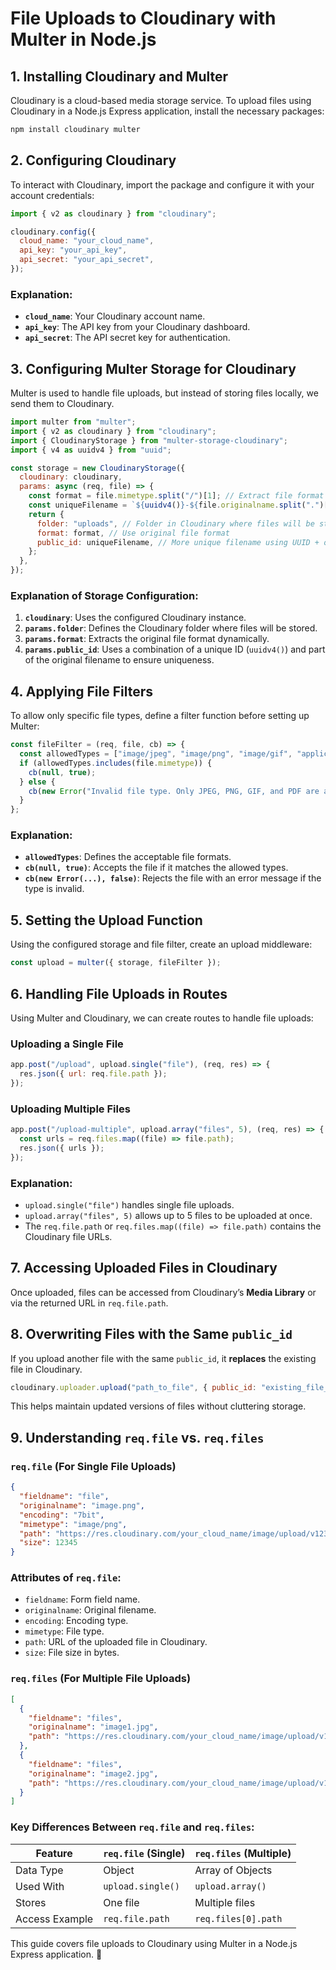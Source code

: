 # File Uploads to Cloudinary with Multer in Node.js

## 1. Installing Cloudinary and Multer

Cloudinary is a cloud-based media storage service. To upload files using Cloudinary in a Node.js Express application, install the necessary packages:

```sh
npm install cloudinary multer
```

## 2. Configuring Cloudinary

To interact with Cloudinary, import the package and configure it with your account credentials:

```javascript
import { v2 as cloudinary } from "cloudinary";

cloudinary.config({
  cloud_name: "your_cloud_name",
  api_key: "your_api_key",
  api_secret: "your_api_secret",
});
```

### **Explanation:**

- **`cloud_name`**: Your Cloudinary account name.
- **`api_key`**: The API key from your Cloudinary dashboard.
- **`api_secret`**: The API secret key for authentication.

## 3. Configuring Multer Storage for Cloudinary

Multer is used to handle file uploads, but instead of storing files locally, we send them to Cloudinary.

```javascript
import multer from "multer";
import { v2 as cloudinary } from "cloudinary";
import { CloudinaryStorage } from "multer-storage-cloudinary";
import { v4 as uuidv4 } from "uuid";

const storage = new CloudinaryStorage({
  cloudinary: cloudinary,
  params: async (req, file) => {
    const format = file.mimetype.split("/")[1]; // Extract file format dynamically
    const uniqueFilename = `${uuidv4()}-${file.originalname.split(".")[0]}`; // Combine UUID with part of the original filename
    return {
      folder: "uploads", // Folder in Cloudinary where files will be stored
      format: format, // Use original file format
      public_id: uniqueFilename, // More unique filename using UUID + original name part
    };
  },
});
```

### **Explanation of Storage Configuration:**

1. **`cloudinary`**: Uses the configured Cloudinary instance.
2. **`params.folder`**: Defines the Cloudinary folder where files will be stored.
3. **`params.format`**: Extracts the original file format dynamically.
4. **`params.public_id`**: Uses a combination of a unique ID (`uuidv4()`) and part of the original filename to ensure uniqueness.

## 4. Applying File Filters

To allow only specific file types, define a filter function before setting up Multer:

```javascript
const fileFilter = (req, file, cb) => {
  const allowedTypes = ["image/jpeg", "image/png", "image/gif", "application/pdf"];
  if (allowedTypes.includes(file.mimetype)) {
    cb(null, true);
  } else {
    cb(new Error("Invalid file type. Only JPEG, PNG, GIF, and PDF are allowed."), false);
  }
};
```

### **Explanation:**

- **`allowedTypes`**: Defines the acceptable file formats.
- **`cb(null, true)`**: Accepts the file if it matches the allowed types.
- **`cb(new Error(...), false)`**: Rejects the file with an error message if the type is invalid.

## 5. Setting the Upload Function

Using the configured storage and file filter, create an upload middleware:

```javascript
const upload = multer({ storage, fileFilter });
```

## 6. Handling File Uploads in Routes

Using Multer and Cloudinary, we can create routes to handle file uploads:

### **Uploading a Single File**

```javascript
app.post("/upload", upload.single("file"), (req, res) => {
  res.json({ url: req.file.path });
});
```

### **Uploading Multiple Files**

```javascript
app.post("/upload-multiple", upload.array("files", 5), (req, res) => {
  const urls = req.files.map((file) => file.path);
  res.json({ urls });
});
```

### **Explanation:**

- `upload.single("file")` handles single file uploads.
- `upload.array("files", 5)` allows up to 5 files to be uploaded at once.
- The `req.file.path` or `req.files.map((file) => file.path)` contains the Cloudinary file URLs.

## 7. Accessing Uploaded Files in Cloudinary

Once uploaded, files can be accessed from Cloudinary’s **Media Library** or via the returned URL in `req.file.path`.

## 8. Overwriting Files with the Same `public_id`

If you upload another file with the same `public_id`, it **replaces** the existing file in Cloudinary.

```javascript
cloudinary.uploader.upload("path_to_file", { public_id: "existing_file_id" });
```

This helps maintain updated versions of files without cluttering storage.

## 9. Understanding `req.file` vs. `req.files`

### **`req.file`** (For Single File Uploads)

```json
{
  "fieldname": "file",
  "originalname": "image.png",
  "encoding": "7bit",
  "mimetype": "image/png",
  "path": "https://res.cloudinary.com/your_cloud_name/image/upload/v12345678/image.png",
  "size": 12345
}
```

### **Attributes of `req.file`:**

- `fieldname`: Form field name.
- `originalname`: Original filename.
- `encoding`: Encoding type.
- `mimetype`: File type.
- `path`: URL of the uploaded file in Cloudinary.
- `size`: File size in bytes.

### **`req.files`** (For Multiple File Uploads)

```json
[
  {
    "fieldname": "files",
    "originalname": "image1.jpg",
    "path": "https://res.cloudinary.com/your_cloud_name/image/upload/v12345678/image1.jpg"
  },
  {
    "fieldname": "files",
    "originalname": "image2.jpg",
    "path": "https://res.cloudinary.com/your_cloud_name/image/upload/v12345678/image2.jpg"
  }
]
```

### **Key Differences Between `req.file` and `req.files`:**

| Feature        | `req.file` (Single) | `req.files` (Multiple) |
| -------------- | ------------------- | ---------------------- |
| Data Type      | Object              | Array of Objects       |
| Used With      | `upload.single()`   | `upload.array()`       |
| Stores         | One file            | Multiple files         |
| Access Example | `req.file.path`     | `req.files[0].path`    |

This guide covers file uploads to Cloudinary using Multer in a Node.js Express application. 🚀

